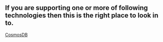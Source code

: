 ## If you are supporting one or more of following technologies then this is the right place to look in to.


[CosmosDB](https://dev.azure.com/Supportability/Big%20Data/_wiki/wikis/Big-Data.wiki?pagePath=%2FOpen%20Source%20POD%2FDatabricks&pageId=24066&wikiVersion=GBwikiMaster)
